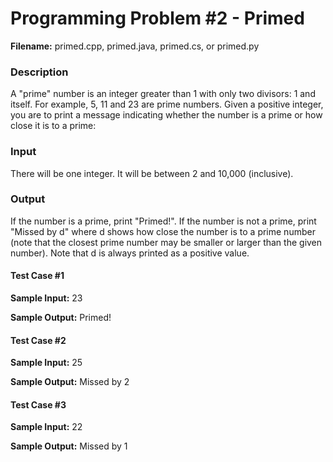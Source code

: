 # Programming Problem #2 - Primed
**Filename:** primed.cpp, primed.java, primed.cs, or primed.py

### Description
A "prime" number is an integer greater than 1 with only two divisors: 1 and itself. For example, 5, 11 and 23 are prime numbers. Given a positive integer, you are to print a message indicating whether the number is a prime or how close it is to a prime:

### Input

There will be one integer. It will be between 2 and 10,000 (inclusive).

### Output

If the number is a prime, print "Primed!". If the number is not a prime, print "Missed by d" where d shows how close the number is to a prime number (note that the closest prime number may be smaller or larger than the given number). Note that d is always printed as a positive value.

#### Test Case #1
**Sample Input:**
23

**Sample Output:**
Primed!

#### Test Case #2
**Sample Input:**
25

**Sample Output:**
Missed by 2

#### Test Case #3
**Sample Input:**
22

**Sample Output:**
Missed by 1